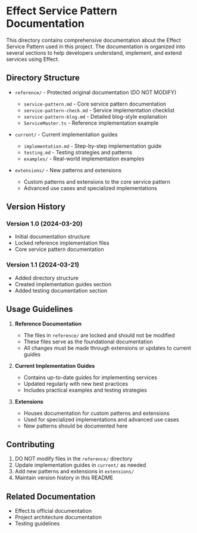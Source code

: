# Effect Service Pattern Documentation

This directory contains comprehensive documentation about the Effect Service Pattern used in this project. The documentation is organized into several sections to help developers understand, implement, and extend services using Effect.

## Directory Structure

- `reference/` - Protected original documentation (DO NOT MODIFY)
  - `service-pattern.md` - Core service pattern documentation
  - `service-pattern-check.md` - Service implementation checklist
  - `service-pattern-blog.md` - Detailed blog-style explanation
  - `ServiceMaster.ts` - Reference implementation example

- `current/` - Current implementation guides
  - `implementation.md` - Step-by-step implementation guide
  - `testing.md` - Testing strategies and patterns
  - `examples/` - Real-world implementation examples

- `extensions/` - New patterns and extensions
  - Custom patterns and extensions to the core service pattern
  - Advanced use cases and specialized implementations

## Version History

### Version 1.0 (2024-03-20)
- Initial documentation structure
- Locked reference implementation files
- Core service pattern documentation

### Version 1.1 (2024-03-21)
- Added directory structure
- Created implementation guides section
- Added testing documentation section

## Usage Guidelines

1. **Reference Documentation**
   - The files in `reference/` are locked and should not be modified
   - These files serve as the foundational documentation
   - All changes must be made through extensions or updates to current guides

2. **Current Implementation Guides**
   - Contains up-to-date guides for implementing services
   - Updated regularly with new best practices
   - Includes practical examples and testing strategies

3. **Extensions**
   - Houses documentation for custom patterns and extensions
   - Used for specialized implementations and advanced use cases
   - New patterns should be documented here

## Contributing

1. DO NOT modify files in the `reference/` directory
2. Update implementation guides in `current/` as needed
3. Add new patterns and extensions in `extensions/`
4. Maintain version history in this README

## Related Documentation

- Effect.ts official documentation
- Project architecture documentation
- Testing guidelines 